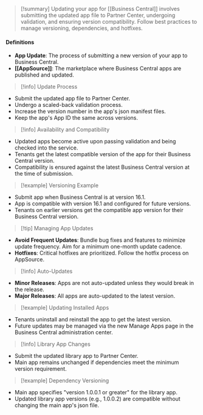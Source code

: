>[!summary] 
Updating your app for [[Business Central]] involves submitting the updated app file to Partner Center, undergoing validation, and ensuring version compatibility. Follow best practices to manage versioning, dependencies, and hotfixes.

#### Definitions
- **App Update**: The process of submitting a new version of your app to Business Central.
- **[[AppSource]]**: The marketplace where Business Central apps are published and updated.

>[!info] Update Process
- Submit the updated app file to Partner Center.
- Undergo a scaled-back validation process.
- Increase the version number in the app's json manifest files.
- Keep the app's App ID the same across versions.

>[!info] Availability and Compatibility
- Updated apps become active upon passing validation and being checked into the service.
- Tenants get the latest compatible version of the app for their Business Central version.
- Compatibility is ensured against the latest Business Central version at the time of submission.

>[!example] Versioning Example
- Submit app when Business Central is at version 16.1.
- App is compatible with version 16.1 and configured for future versions.
- Tenants on earlier versions get the compatible app version for their Business Central version.

>[!tip] Managing App Updates
- **Avoid Frequent Updates**: Bundle bug fixes and features to minimize update frequency. Aim for a minimum one-month update cadence.
- **Hotfixes**: Critical hotfixes are prioritized. Follow the hotfix process on AppSource.

>[!info] Auto-Updates
- **Minor Releases**: Apps are not auto-updated unless they would break in the release.
- **Major Releases**: All apps are auto-updated to the latest version.

>[!example] Updating Installed Apps
- Tenants uninstall and reinstall the app to get the latest version.
- Future updates may be managed via the new Manage Apps page in the Business Central administration center.

>[!info] Library App Changes
- Submit the updated library app to Partner Center.
- Main app remains unchanged if dependencies meet the minimum version requirement.

>[!example] Dependency Versioning
- Main app specifies "version 1.0.0.1 or greater" for the library app.
- Updated library app versions (e.g., 1.0.0.2) are compatible without changing the main app's json file.
